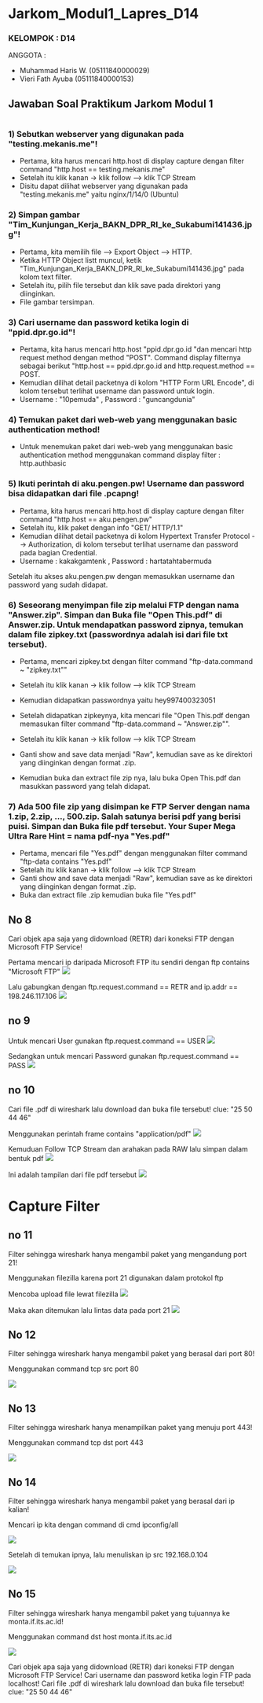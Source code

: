 # Jarkom_Modul1_Lapres_D14

### KELOMPOK        : D14
ANGGOTA         :

* Muhammad Haris W.     (05111840000029)
* Vieri Fath Ayuba      (05111840000153)

## Jawaban Soal Praktikum Jarkom Modul 1
#


### 1) Sebutkan webserver yang digunakan pada "testing.mekanis.me"!

* Pertama, kita harus mencari http.host di display capture dengan filter command "http.host == testing.mekanis.me"
* Setelah itu klik kanan -> klik follow --> klik TCP Stream 
* Disitu dapat dilihat webserver yang digunakan pada "testing.mekanis.me" yaitu nginx/1/14/0 (Ubuntu)

### 2) Simpan gambar "Tim_Kunjungan_Kerja_BAKN_DPR_RI_ke_Sukabumi141436.jpg"!

* Pertama, kita memilih file --> Export Object --> HTTP.
* Ketika HTTP Object listt muncul, ketik "Tim_Kunjungan_Kerja_BAKN_DPR_RI_ke_Sukabumi141436.jpg" pada kolom text filter.
* Setelah itu, pilih file tersebut dan klik save pada direktori yang diinginkan.
* File gambar tersimpan.

### 3) Cari username dan password ketika login di "ppid.dpr.go.id"!

* Pertama, kita harus mencari http.host "ppid.dpr.go.id "dan mencari http request method dengan method "POST". Command display filternya sebagai berikut "http.host == ppid.dpr.go.id and http.request.method == POST.
* Kemudian dilihat detail packetnya di kolom "HTTP Form URL Encode", di kolom tersebut terlihat username dan password untuk login.
* Username : "10pemuda" , Password : "guncangdunia"

### 4) Temukan paket dari web-web yang menggunakan basic authentication method!

* Untuk menemukan paket dari web-web yang menggunakan basic authentication method menggunakan command display filter : http.authbasic

### 5) Ikuti perintah di aku.pengen.pw! Username dan password bisa didapatkan dari file .pcapng!

* Pertama, kita harus mencari http.host di display capture dengan filter command "http.host == aku.pengen.pw"
* Setelah itu, klik paket dengan info "GET/ HTTP/1.1" 
* Kemudian dilihat detail packetnya di kolom Hypertext Transfer Protocol --> Authorization, di kolom tersebut terlihat username dan password pada bagian Credential.
* Username : kakakgamtenk , Password : hartatahtabermuda


Setelah itu akses aku.pengen.pw dengan memasukkan username dan password yang sudah didapat.


### 6) Seseorang menyimpan file zip melalui FTP dengan nama "Answer.zip". Simpan dan Buka file "Open This.pdf" di Answer.zip. Untuk mendapatkan password zipnya, temukan dalam file zipkey.txt (passwordnya adalah isi dari file txt tersebut).

* Pertama, mencari zipkey.txt dengan filter command "ftp-data.command ~ "zipkey.txt"" 
* Setelah itu klik kanan -> klik follow --> klik TCP Stream 
* Kemudian didapatkan passwordnya yaitu hey997400323051


* Setelah didapatkan zipkeynya, kita mencari file "Open This.pdf dengan memasukan filter command "ftp-data.command ~ "Answer.zip"".
* Setelah itu klik kanan -> klik follow --> klik TCP Stream 
* Ganti show and save data menjadi "Raw", kemudian save as ke direktori yang diinginkan dengan format .zip.
* Kemudian buka dan extract file zip nya, lalu buka Open This.pdf dan masukkan password yang telah didapat.


### 7) Ada 500 file zip yang disimpan ke FTP Server dengan nama 1.zip, 2.zip, ..., 500.zip. Salah satunya berisi pdf yang berisi puisi. Simpan dan Buka file pdf tersebut. Your Super Mega Ultra Rare Hint = nama pdf-nya "Yes.pdf"

* Pertama, mencari file "Yes.pdf" dengan menggunakan filter command "ftp-data contains "Yes.pdf" 
* Setelah itu klik kanan -> klik follow --> klik TCP Stream 
* Ganti show and save data menjadi "Raw", kemudian save as ke direktori yang diinginkan dengan format .zip.
* Buka dan extract file .zip kemudian buka file "Yes.pdf"









## No 8

Cari objek apa saja yang didownload (RETR) dari koneksi FTP dengan Microsoft FTP Service!

Pertama mencari ip daripada Microsoft FTP itu sendiri dengan ftp contains "Microsoft FTP"
<img src="https://github.com/hrswcksono/Jarkom_Modul1_Lapres_D14/blob/main/gambar/no8a.png" >

Lalu gabungkan dengan ftp.request.command == RETR and ip.addr == 198.246.117.106
<img src="https://github.com/hrswcksono/Jarkom_Modul1_Lapres_D14/blob/main/gambar/no8b.png" >

## no 9

Untuk mencari User gunakan ftp.request.command == USER
<img src="https://github.com/hrswcksono/Jarkom_Modul1_Lapres_D14/blob/main/gambar/no9a.png" >

Sedangkan untuk mencari Password gunakan ftp.request.command == PASS
<img src="https://github.com/hrswcksono/Jarkom_Modul1_Lapres_D14/blob/main/gambar/no9b.png" >

## no 10

Cari file .pdf di wireshark lalu download dan buka file tersebut!
clue: "25 50 44 46"

Menggunakan perintah frame contains "application/pdf"
<img src="https://github.com/hrswcksono/Jarkom_Modul1_Lapres_D14/blob/main/gambar/no10a.png" >

Kemuduan Follow TCP Stream dan arahakan pada RAW lalu simpan dalam bentuk pdf
<img src="https://github.com/hrswcksono/Jarkom_Modul1_Lapres_D14/blob/main/gambar/no10b.png" >

Ini adalah tampilan dari file pdf tersebut
<img src="https://github.com/hrswcksono/Jarkom_Modul1_Lapres_D14/blob/main/gambar/no10c.png" >


# Capture Filter

## no 11

Filter sehingga wireshark hanya mengambil paket yang mengandung port 21!

Menggunakan filezilla karena port 21 digunakan dalam protokol ftp

Mencoba upload file lewat filezilla
<img src="https://github.com/hrswcksono/Jarkom_Modul1_Lapres_D14/blob/main/gambar/no11a.png" >

Maka akan ditemukan lalu lintas data pada port 21
<img src="https://github.com/hrswcksono/Jarkom_Modul1_Lapres_D14/blob/main/gambar/no11b.png" >

## No 12

Filter sehingga wireshark hanya mengambil paket yang berasal dari port 80!

Menggunakan command tcp src port 80

<img src="https://github.com/hrswcksono/Jarkom_Modul1_Lapres_D14/blob/main/gambar/no12.png" >

## No 13

Filter sehingga wireshark hanya menampilkan paket yang menuju port 443!

Menggunakan command tcp dst port 443

<img src="https://github.com/hrswcksono/Jarkom_Modul1_Lapres_D14/blob/main/gambar/no13.png" >

## No 14

Filter sehingga wireshark hanya mengambil paket yang berasal dari ip kalian!

Mencari ip kita dengan command di cmd ipconfig/all

<img src="https://github.com/hrswcksono/Jarkom_Modul1_Lapres_D14/blob/main/gambar/no14a.png" >

Setelah di temukan ipnya, lalu menuliskan ip src 192.168.0.104

<img src="https://github.com/hrswcksono/Jarkom_Modul1_Lapres_D14/blob/main/gambar/no14b.png" >

## No 15

Filter sehingga wireshark hanya mengambil paket yang tujuannya ke monta.if.its.ac.id!

Menggunakan command dst host monta.if.its.ac.id

<img src="https://github.com/hrswcksono/Jarkom_Modul1_Lapres_D14/blob/main/gambar/no15.png" >









Cari objek apa saja yang didownload (RETR) dari koneksi FTP dengan Microsoft FTP Service!
Cari username dan password ketika login FTP pada localhost!
Cari file .pdf di wireshark lalu download dan buka file tersebut!
clue: "25 50 44 46" 
